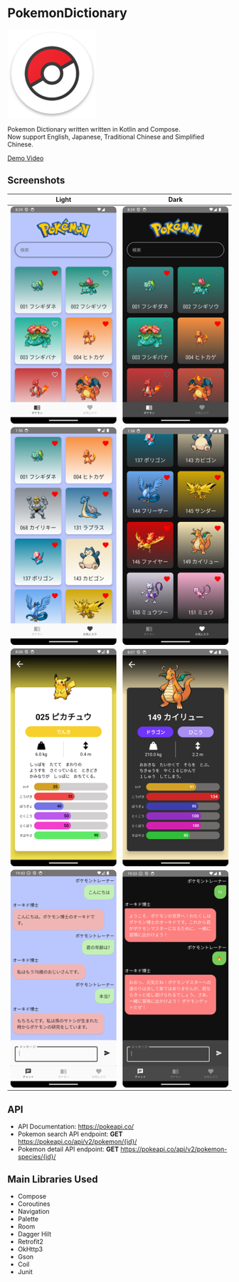 # PokemonDictionary

<img src="https://github.com/gy6543721/PokemonDictionary/blob/main/app/src/main/res/mipmap-xxxhdpi/ic_launcher.png" height="200"/>

Pokemon Dictionary written written in Kotlin and Compose.  
Now support English, Japanese, Traditional Chinese and Simplified Chinese.  

[Demo Video](https://youtu.be/VlXGaoFUh3c)  

## Screenshots

Light | Dark
:--: | :--:
<img width="270" alt="Light001" src="images/Light001.png"> | <img width="270" alt="Dark001" src="images/Dark001.png">
<img width="270" alt="Light002" src="images/Light002.png"> | <img width="270" alt="Dark002" src="images/Dark002.png">
<img width="270" alt="Light003" src="images/Light003.png"> | <img width="270" alt="Dark003" src="images/Dark003.png">
<img width="270" alt="Light003" src="images/Light004.png"> | <img width="270" alt="Dark003" src="images/Dark004.png">

## API
- API Documentation: https://pokeapi.co/  
- Pokemon search API endpoint: **GET** https://pokeapi.co/api/v2/pokemon/{id}/  
- Pokemon detail API endpoint: **GET** https://pokeapi.co/api/v2/pokemon-species/{id}/

## Main Libraries Used
- Compose
- Coroutines
- Navigation 
- Palette
- Room
- Dagger Hilt
- Retrofit2
- OkHttp3
- Gson
- Coil
- Junit
